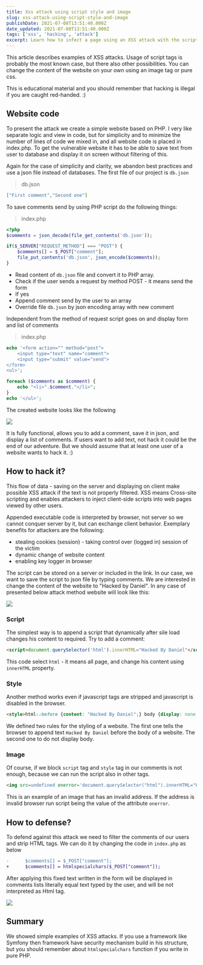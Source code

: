 ```yaml
---
title: Xss attack using script style and image
slug: xss-attack-using-script-style-and-image
publishDate: 2021-07-08T13:51:40.000Z
date_updated: 2021-07-08T13:51:40.000Z
tags: ['xss', 'hacking', 'attack']
excerpt: Learn how to infect a page using an XSS attack with the script, style, or image tags. You can see how to replace the content of the page with your own even without javascript.
---
```


This article describes examples of XSS attacks. Usage of script tags is probably the most known case, but there also other possibilities. You can change the content of the website on your own using an image tag or pure css.

This is educational material and you should remember that hacking is illegal if you are caught red-handed. :)

## Website code

To present the attack we create a simple website based on PHP. I very like separate logic and view in code, but for simplicity and to minimize the number of lines of code we mixed in, and all website code is placed in index.php. To get the vulnerable website it has to be able to save text from user to database and display it on screen without filtering of this.

Again for the case of simplicity and clarity, we abandon best practices and use a json file instead of databases. The first file of our project is `db.json`

> db.json

```json
["First comment","Second one"]
```

To save comments send by using PHP script do the following things:

> index.php

```php
<?php
$comments = json_decode(file_get_contents('db.json'));

if($_SERVER["REQUEST_METHOD"] === "POST") {
    $comments[] = $_POST["comment"];
    file_put_contents('db.json', json_encode($comments));
}
```

* Read content of `db.json` file and convert it to PHP array.
* Check if the user sends a request by method POST - it means send the form
* If yes
* Append comment send by the user to an array
* Override file `db.json` by json encoding array with new comment

Independent from the method of request script goes on and display form and list of comments

> index.php

```php
echo '<form action="" method="post">
    <input type="text" name="comment">
    <input type="submit" value="send">
</form>
<ul>';

foreach ($comments as $comment) {
    echo "<li>".$comment."</li>";
}
echo '</ul>';
```

The created website looks like the following

![](__GHOST_URL__/content/images/2021/07/Screenshot-from-2021-07-08-15-46-08.png)

It is fully functional, allows you to add a comment, save it in json, and display a list of comments. If users want to add text, not hack it could be the end of our adventure. But we should assume that at least one user of a website wants to hack it. :)

## How to hack it?

This flow of data - saving on the server and displaying on client make possible XSS attack if the text is not properly filtered. XSS means Cross-site scripting and enables attackers to inject client-side scripts into web pages viewed by other users.

Appended executable code is interpreted by browser, not server so we cannot conquer server by it, but can exchange client behavior. Exemplary benefits for attackers are the following:

* stealing cookies (session) - taking control over (logged in) session of the victim
* dynamic change of website content
* enabling key logger in browser

The script can be stored on a server or included in the link. In our case, we want to save the script to json file by typing comments. We are interested in change the content of the website to "Hacked by Daniel". In any case of presented below attack method website will look like this:

![](__GHOST_URL__/content/images/2021/07/Screenshot-from-2021-07-08-15-47-51.png)

### Script

The simplest way is to append a script that dynamically after sile load changes his content to required. Try to add a comment:

```html
<script>document.querySelector('html').innerHTML="Hacked By Daniel"</script>
```

This code select `html` - it means all page, and change his content using `innerHTML` property.

### Style

Another method works even if javascript tags are stripped and javascript is disabled in the browser.

```html
<style>html::before {content: "Hacked By Daniel";} body {display: none;}</style>
```

We defined two rules for the styling of a website. The first one tells the browser to append text `Hacked By Daniel` before the body of a website. The second one to do not display body.

### Image

Of course, if we block `script` tag and `style` tag in our comments is not enough, because we can run the script also in other tags.

```html
<img src=undefined onerror='document.querySelector("html").innerHTML="Hacked By Daniel"'>
```

This is an example of an image that has an invalid address. If the address is invalid browser run script being the value of the attribute `onerror`.

## How to defense?

To defend against this attack we need to filter the comments of our users and strip HTML tags. We can do it by changing the code in `index.php` as below

```diff
-      $comments[] = $_POST["comment"];
+      $comments[] = htmlspecialchars($_POST["comment"]);
```

After applying this fixed text written in the form will be displayed in comments lists literally equal text typed by the user, and will be not interpreted as Html tag.

![](__GHOST_URL__/content/images/2021/07/Screenshot-from-2021-07-08-15-50-50.png)

## Summary

We showed simple examples of XSS attacks. If you use a framework like Symfony then framework have security mechanism build in his structure, but you should remember about `htmlspecialchars` function if you write in pure PHP.
